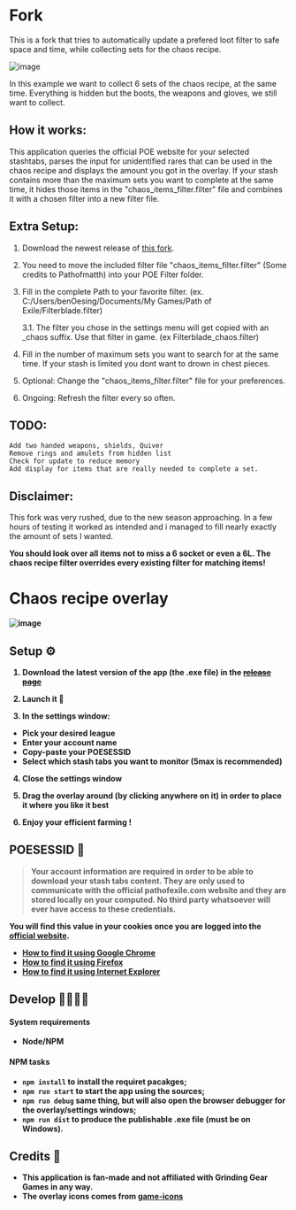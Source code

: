 # Fork
This is a fork that tries to automatically  update a prefered loot filter to safe space and time, while collecting sets for the chaos recipe.

![image](example.png?raw=true)

In this example we want to collect 6 sets of the chaos recipe, at the same time. Everything is hidden but the boots, the weapons and gloves, we still want to collect.

## How it works:
This application queries the official POE website for your selected stashtabs, parses the input for unidentified rares that can be used in the chaos recipe and displays the amount you got in the overlay. If your stash contains more than the maximum sets you want to complete at the same time, it hides those items in the "chaos_items_filter.filter" file and combines it with a chosen filter into a new filter file.

## Extra Setup:
1. Download the newest release of [this fork](https://github.com/benOesing/chaos-recipe-overlay/releases/tag/v0.1).

2. You need to move the included filter file "chaos_items_filter.filter" (Some credits to Pathofmatth) into your POE Filter folder.

3. Fill in the complete Path to your favorite filter. (ex. C:/Users/benOesing/Documents/My Games/Path of Exile/Filterblade.filter)

    3.1. The filter you chose in the settings menu will get copied with an _chaos suffix. Use that filter in game. (ex Filterblade_chaos.filter)
    
4. Fill in the number of maximum sets you want to search for at the same time. If your stash is limited you dont want to drown in chest pieces.

5. Optional: Change the "chaos_items_filter.filter" file for your preferences.

6. Ongoing: Refresh the filter every so often.

## TODO: 
    Add two handed weapons, shields, Quiver
    Remove rings and amulets from hidden list
    Check for update to reduce memory
    Add display for items that are really needed to complete a set.

## Disclaimer:
This fork was very rushed, due to the new season approaching. In a few hours of testing it worked as intended and i managed to fill nearly exactly the amount of sets I wanted.

<b>You should look over all items not to miss a 6 socket or even a 6L. The chaos recipe filter overrides every existing filter for matching items!<b>

# Chaos recipe overlay

![image](https://user-images.githubusercontent.com/4255460/67449569-999e0a80-f5e8-11e9-9f8e-b09063c960e7.png)

## Setup ⚙️

1. Download the latest version of the app (the .exe file) in the ~~[release page](https://github.com/poe-world/chaos-recipe-overlay/releases)~~

2. Launch it 🚀

3. In the settings window:

- Pick your desired league
- Enter your account name
- Copy-paste your POESESSID
- Select which stash tabs you want to monitor (5max is recommended)

4. Close the settings window

5. Drag the overlay around (by clicking anywhere on it) in order to place it where you like it best

6. Enjoy your efficient farming !

## POESESSID 🔑

> Your account information are required in order to be able to download your stash tabs content. They are only used to communicate with the official pathofexile.com website and they are stored locally on your computed. No third party whatsoever will ever have access to these credentials.

You will find this value in your cookies once you are logged into the [official website](https://www.pathofexile.com).

- [How to find it using Google Chrome](https://developers.google.com/web/tools/chrome-devtools/storage/cookies)
- [How to find it using Firefox](https://developer.mozilla.org/en-US/docs/Tools/Storage_Inspector)
- [How to find it using Internet Explorer](https://www.youtube.com/watch?v=dQw4w9WgXcQ)

## Develop 👩‍🔬👨‍🔬

#### System requirements

- Node/NPM

#### NPM tasks
- `npm install` to install the requiret pacakges;
- `npm run start` to start the app using the sources;
- `npm run debug` same thing, but will also open the browser debugger for the overlay/settings windows;
- `npm run dist` to produce the publishable .exe file (must be on Windows).

## Credits 👏

- This application is fan-made and not affiliated with Grinding Gear Games in any way.
- The overlay icons comes from [game-icons](https://game-icons.net)

